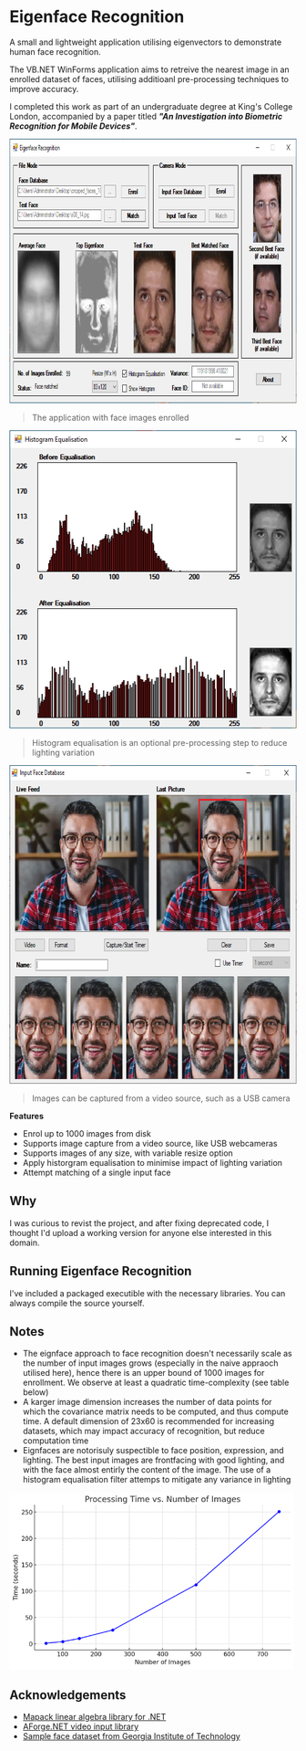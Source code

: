 # Eigenface Recognition

A small and lightweight application utilising eigenvectors to demonstrate human face recognition.

The VB.NET WinForms application aims to retreive the nearest image in an enrolled dataset of faces, utilising additioanl pre-processing techniques to improve accuracy.

I completed this work as part of an undergraduate degree at King's College London, accompanied by a paper titled ***"An Investigation into Biometric Recognition for Mobile Devices"***.

<img src="images/eigenface_recognition_01.png" width="847" height="463"/>

> The application with face images enrolled

<img src="images/eigenface_recognition_02.png" width="564" height="522"/>

> Histogram equalisation is an optional pre-processing step to reduce lighting variation

<img src="images/eigenface_recognition_03.png" width="686" height="558"/>

> Images can be captured from a video source, such as a USB camera

**Features**
- Enrol up to 1000 images from disk
- Supports image capture from a video source, like USB webcameras
- Supports images of any size, with variable resize option
- Apply historgram equalisation to minimise impact of lighting variation
- Attempt matching of a single input face

## Why

I was curious to revist the project, and after fixing deprecated code, I thought I'd upload a working version for anyone else interested in this domain.

## Running Eigenface Recognition
I've included a packaged executible with the necessary libraries. You can always compile the source yourself.


## Notes
- The eignface approach to face recognition doesn't necessarily scale as the number of input images grows (especially in the naive appraoch utilised here), hence there is an upper bound of 1000 images for enrollment.  We observe at least a quadratic time-complexity (see table below)
- A karger image dimension increases the number of data points for which the covariance matrix needs to be computed, and thus compute time. A default dimension of 23x60 is recommended for increasing datasets, which may impact accuracy of recognition, but reduce computation time
- Eignfaces are notorisuly suspectible to face position, expression, and lighting. The best input images are frontfacing with good lighting, and with the face almost entirly the content of the image. The use of a histogram equalisation filter attemps to mitigate any variance in lighting

<img src="images/eigenface_recognition_04.png" width="500" height="310"/>

## Acknowledgements
- [Mapack linear algebra library for .NET](https://github.com/filgood/Mapack)
- [AForge.NET video input library](https://github.com/andrewkirillov/AForge.NET)
- [Sample face dataset from Georgia Institute of Technology](https://www.anefian.com/research/face_reco.htm)
